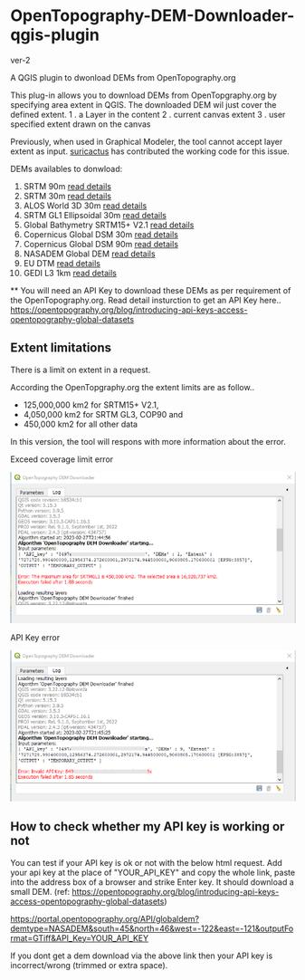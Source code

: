 # OpenTopography-DEM-Downloader-qgis-plugin
ver-2

A QGIS plugin to dwonload DEMs from OpenTopography.org

This plug-in allows you to download DEMs from OpenTopgraphy.org by specifying area extent in QGIS. The downloaded DEM wil just cover the defined extent.
  1 . a Layer in the content
  2 . current canvas extent
  3 . user specified extent drawn on the canvas
  
Previously, when used in Graphical Modeler, the tool cannot accept layer extent as input. [suricactus](https://github.com/suricactus) has contributed the working code for this issue.
  
DEMs availables to donwload:
  1. SRTM 90m [read details](https://portal.opentopography.org/raster?opentopoID=OTSRTM.042013.4326.1)
  2. SRTM 30m [read details](https://portal.opentopography.org/raster?opentopoID=OTSRTM.082015.4326.1)
  3. ALOS World 3D 30m [read details](https://portal.opentopography.org/raster?opentopoID=OTALOS.112016.4326.2)
  4. SRTM GL1 Ellipsoidal 30m [read details](https://portal.opentopography.org/raster?opentopoID=OTSRTM.082016.4326.1)
  5. Global Bathymetry SRTM15+ V2.1 [read details](https://portal.opentopography.org/raster?opentopoID=OTSRTM.122019.4326.1)
  6. Copernicus Global DSM 30m [read details](https://portal.opentopography.org/raster?opentopoID=OTSDEM.032021.4326.3)
  7. Copernicus Global DSM 90m [read details](https://portal.opentopography.org/raster?opentopoID=OTSDEM.032021.4326.1)
  8. NASADEM Global DEM [read details](https://portal.opentopography.org/raster?opentopoID=OTSDEM.032021.4326.2)
  9. EU DTM [read details](https://portal.opentopography.org/datasetMetadata?otCollectionID=OT.092022.3035.1)
  10. GEDI L3 1km [read details](https://portal.opentopography.org/datasetMetadata?otCollectionID=OT.032022.4326.1)

** You will need an API Key to download these DEMs as per requirement of the OpenTopography.org.
Read detail insturction to get an API Key here.. https://opentopography.org/blog/introducing-api-keys-access-opentopography-global-datasets

## Extent limitations
There is a limit on extent in a request.

According the OpenTopgraphy.org the extent limits are as follow..
 - 125,000,000 km2 for SRTM15+ V2.1, 
 - 4,050,000 km2 for SRTM GL3, COP90 and 
 - 450,000 km2 for all other data

In this version, the tool will respons with more information about the error.

Exceed coverage limit error

![exceed coverage limit](images/srtmgl1_error.png)

API Key error

![api key error](images/apikey_error.png)

## How to check whether my API key is working or not
You can test if your API key is ok or not with the below html request. Add your api key at the place of "YOUR_API_KEY" and copy the whole link, paste into the address box of a browser and strike Enter key. It should download a small DEM. (ref: https://opentopography.org/blog/introducing-api-keys-access-opentopography-global-datasets)

https://portal.opentopography.org/API/globaldem?demtype=NASADEM&south=45&north=46&west=-122&east=-121&outputFormat=GTiff&API_Key=YOUR_API_KEY

If you dont get a dem download via the above link then your API key is incorrect/wrong (trimmed or extra space). 
